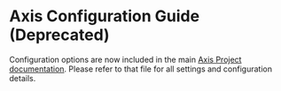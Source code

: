# Axis Configuration Guide (Deprecated)

Configuration options are now included in the main [Axis Project documentation](../axis.md#appendix-c-configuration-reference). Please refer to that file for all settings and configuration details.


